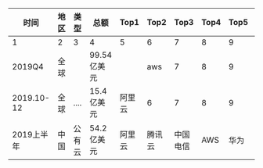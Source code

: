 

|时间|地区|类型|总额|Top1|Top2|Top3|Top4|Top5|Top6|Top7|报告|
| --- | --- | --- | --- | --- | --- | --- | --- | --- | --- | --- | --- |
|1|2|3|4|5|6|7|8|9|10|11|12|
|2019Q4|全球||99.54亿美元| |aws|7|8|9|10|11|[sina](http://finance.sina.com.cn/stock/relnews/us/2020-02-01/doc-iimxyqvy9547133.shtml)|
|2019.10-12|全球|....|15.4亿美元|阿里云|6|7|8|9|10|11|[alibaba](https://www.alibabagroup.com/cn/ir/presentations/pre200213.pdf)|
|2019上半年|中国|公有云|54.2亿美元|阿里云|腾讯云|中国电信|AWS|华为|金山|百度|[IDC](https://www.idc.com/getdoc.jsp?containerId=prCHC45634819)|




